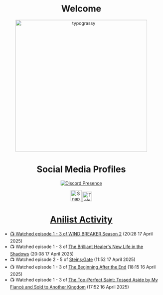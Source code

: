 <div align="center">

# Welcome
<a href="https://github.com/kawarimidoll/typograssy">
    <img alt="typograssy" src="https://typograssy.deno.dev/api?text=%E3%82%88%E3%81%86%E3%81%93%E3%81%9D%E3%81%BF%E3%81%AA%E3%81%95%E3%82%93%20-%20Sheby--&&l0=none&l1=82d9d0&l2=027353&l3=038c4c&l4=01402e&bg=none&frame=none&speed=100&comment=" width="421.99">
</a>

</div>

<div align="center">

# Social Media Profiles

[![Discord Presence](https://lanyard.cnrad.dev/api/612532963938271232)](https://discord.com/users/612532963938271232)


<a href="https://www.snapchat.com/add/a.sheby" title="Snapchat Profile">
    <img src="https://www.freepnglogos.com/uploads/snapchat-logo-png-0.png" width="35" alt="Snapchat Logo" />


<a href="https://t.me/ASheby" title="Telegram Profile">
    <img src="https://www.freepnglogos.com/uploads/telegram-logo-png-0.png" width="30" alt="Telegram Logo" />


</div>

<div align="center">

# Anilist Activity

</div>

<!-- ANILIST_ACTIVITY:start -->

-   📺 Watched episode 1 - 3 of [WIND BREAKER Season 2](https://anilist.co/anime/178680) (20:28 17 April 2025)
-   📺 Watched episode 1 - 3 of [The Brilliant Healer's New Life in the Shadows](https://anilist.co/anime/175872) (20:08 17 April 2025)
-   📺 Watched episode 2 - 5 of [Steins;Gate](https://anilist.co/anime/9253) (11:52 17 April 2025)
-   📺 Watched episode 1 - 3 of [The Beginning After the End](https://anilist.co/anime/183161) (18:15 16 April 2025)
-   📺 Watched episode 1 - 3 of [The Too-Perfect Saint: Tossed Aside by My Fiancé and Sold to Another Kingdom](https://anilist.co/anime/183275) (17:52 16 April 2025)

<!-- ANILIST_ACTIVITY:end -->
